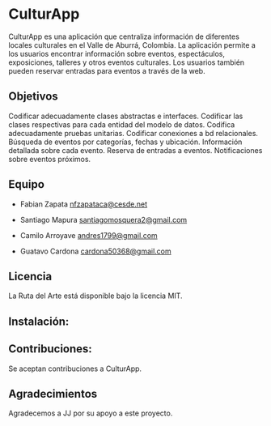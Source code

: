 
# CulturApp
CulturApp es una aplicación que centraliza información de diferentes locales culturales en el Valle de Aburrá, Colombia. La aplicación permite a los usuarios encontrar información sobre eventos, espectáculos, exposiciones, talleres y otros eventos culturales. Los usuarios también pueden reservar entradas para eventos a través de la web.

## Objetivos
Codificar adecuadamente clases abstractas e interfaces.
Codificar las clases respectivas para cada entidad del modelo de datos.
Codifica adecuadamente pruebas unitarias.
Codificar conexiones a bd relacionales.
Búsqueda de eventos por categorías, fechas y ubicación.
Información detallada sobre cada evento.
Reserva de entradas a eventos.
Notificaciones sobre eventos próximos.

## Equipo
- Fabian Zapata
nfzapataca@cesde.net

- Santiago Mapura
santiagomosquera2@gmail.com

- Camilo Arroyave
andres1799@gmail.com

- Guatavo Cardona
cardona50368@gmail.com

## Licencia
La Ruta del Arte está disponible bajo la licencia MIT.

## Instalación:

## Contribuciones:
Se aceptan contribuciones a CulturApp.

## Agradecimientos
Agradecemos a JJ por su apoyo a este proyecto.
